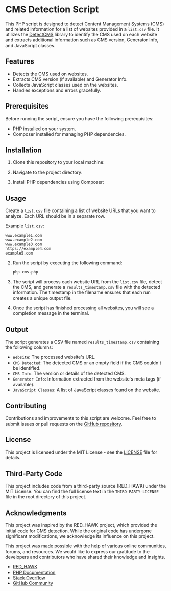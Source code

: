 # CMS Detection Script

This PHP script is designed to detect Content Management Systems (CMS) and related information for a list of websites provided in a `list.csv` file. It utilizes the [DetectCMS](https://github.com/Krisseck/Detect-CMS) library to identify the CMS used on each website and extracts additional information such as CMS version, Generator Info, and JavaScript classes.

## Features

- Detects the CMS used on websites.
- Extracts CMS version (if available) and Generator Info.
- Collects JavaScript classes used on the websites.
- Handles exceptions and errors gracefully.

## Prerequisites

Before running the script, ensure you have the following prerequisites:

- PHP installed on your system.
- Composer installed for managing PHP dependencies.

## Installation

1. Clone this repository to your local machine:

2. Navigate to the project directory:

3. Install PHP dependencies using Composer:

## Usage

Create a `list.csv` file containing a list of website URLs that you want to analyze. Each URL should be in a separate row.

Example `list.csv`:
```
www.example1.com
www.example2.com
www.example3.com
https://example4.com
example5.com
```

2. Run the script by executing the following command:

   `php cms.php`

3. The script will process each website URL from the `list.csv` file, detect the CMS, and generate a `results_timestamp.csv` file with the detected information. The timestamp in the filename ensures that each run creates a unique output file.

4. Once the script has finished processing all websites, you will see a completion message in the terminal.

## Output

The script generates a CSV file named `results_timestamp.csv` containing the following columns:

- `Website`: The processed website's URL.
- `CMS Detected`: The detected CMS or an empty field if the CMS couldn't be identified.
- `CMS Info`: The version or details of the detected CMS.
- `Generator Info`: Information extracted from the website's meta tags (if available).
- `JavaScript Classes`: A list of JavaScript classes found on the website.

## Contributing

Contributions and improvements to this script are welcome. Feel free to submit issues or pull requests on the [GitHub repository](https://github.com/Gioshox/Detect-CMS).

## License

This project is licensed under the MIT License - see the [LICENSE](LICENSE) file for details.

## Third-Party Code

This project includes code from a third-party source (RED_HAWK) under the MIT License. You can find the full license text in the `THIRD-PARTY-LICENSE` file in the root directory of this project.

## Acknowledgments

This project was inspired by the RED_HAWK project, which provided the initial code for CMS detection. While the original code has undergone significant modifications, we acknowledge its influence on this project.

This project was made possible with the help of various online communities, forums, and resources. We would like to express our gratitude to the developers and contributors who have shared their knowledge and insights.

- [RED_HAWK](https://github.com/Tuhinshubhra/RED_HAWK)
- [PHP Documentation](https://www.php.net/docs.php)
- [Stack Overflow](https://stackoverflow.com/)
- [GitHub Community](https://github.community/)
